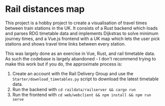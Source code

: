 # Rail distances map

This project is a hobby project to create a visualisation of travel times between train stations in the UK. It consists of a Rust backend which loads and parses RDG timetable data and implements Dijkstras to solve minimum journey times, and a Vue.js frontend with a UK map which lets the user pick stations and shows travel time links between every station.

This was largely done as an exercise in Vue, Rust, and rail timetable data. As such the codebase is largely abandoned - I don't recommend trying to make this work but if you do, the approximate process is:

1. Create an account with the Rail Delivery Group and use the `Starter/download_timetables.py` script to download the latest timetable data.
2. Run the backend with `cd raildata/railserver && cargo run`
3. Run the frontend with `cd web/webclient && npm install && npm run serve`
